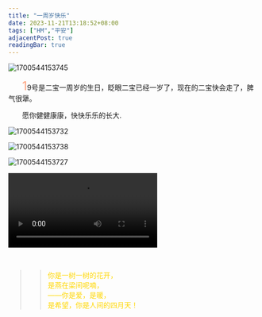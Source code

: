 ```yaml
---
title: "一周岁快乐"
date: 2023-11-21T13:18:52+08:00
tags: ["HM","平安"]
adjacentPost: true
readingBar: true
---
```

![1700544153745](https://cdn.jsdelivr.net/gh/tosspi/picx-images-hosting@master/1700544153745.jpg)

&emsp;&emsp;<font size=5 color=#ffa07a>1</font>9号是二宝一周岁的生日，眨眼二宝已经一岁了，现在的二宝快会走了，脾气很犟。

&emsp;&emsp;愿你健健康康，快快乐乐的长大.<br>

![1700544153732](https://cdn.jsdelivr.net/gh/tosspi/picx-images-hosting@master/1700544153732.jpg)

![1700544153738](https://cdn.jsdelivr.net/gh/tosspi/picx-images-hosting@master/1700544153738.jpg)

![1700544153727](https://cdn.jsdelivr.net/gh/tosspi/picx-images-hosting@master/1700544153727.jpg)


<video src="https://cdn.jsdelivr.net/gh/tosspi/mumu@main/uPic/231119-1.MP4" controls></video>


<br>

> > <font color=#ffd700>你是一树一树的花开，<br>
> > 是燕在梁间呢喃，<br>
> > ——你是爱，是暖，<br>
> > 是希望，你是人间的四月天！</font><br>